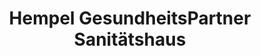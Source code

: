 ---
title: "Hempel GesundheitsPartner Sanitätshaus"
url: /berlin/hempel-gesundheitspartner-sanitaetshaus/
shop: Sanitätshaus
---